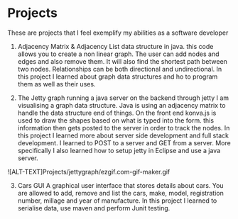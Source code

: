 # Projects
These are projects that I feel exemplify my abilities as a software developer

1. Adjacency Matrix & Adjacency List data structure in java.
this code allows you to create a non linear graph. The user can add nodes and edges and also remove them. It will also find the shortest path between two nodes.
Relationships can be both directional and undirectional.
In this project I learned about graph data structures and ho to program them as well as their uses.

2. The Jetty graph
running a java server on the backend through jetty I am visualising a graph data structure.
Java is using an adjacency matrix to handle the data structure end of things. On the front end
konva.js is used to draw the shapes based on what is typed into the form. this information
then gets posted to the server in order to track the nodes.
In this project I learned more about server side development and full stack development.
I learned to POST to a server and GET from a server. More specifically I also learned how to
setup jetty in Eclipse and use a java server.

![ALT-TEXT]Projects/jettygraph/ezgif.com-gif-maker.gif

3. Cars GUI
A graphical user interface that stores details about cars.
You are allowed to add, remove and list the cars, make, model, registration number, millage and year of manufacture.
In this project I learned to serialise data, use maven and perform Junit testing.
